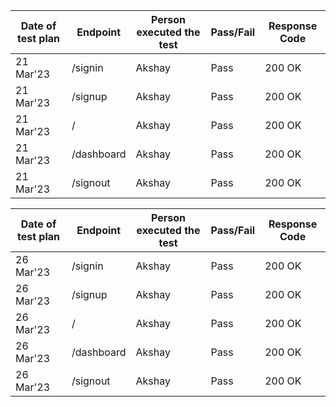 
 <p> 
   
 | Date of test plan | Endpoint | Person executed the test | Pass/Fail | Response Code |
| --- | --- | --- | --- | --- |
| 21 Mar'23 | /signin | Akshay | Pass | 200 OK |
| 21 Mar'23 | /signup | Akshay | Pass | 200 OK|
| 21 Mar'23 | / | Akshay | Pass | 200 OK|
| 21 Mar'23 | /dashboard | Akshay | Pass | 200 OK|
| 21 Mar'23 | /signout | Akshay | Pass | 200 OK|

   
   
 </p>
 
 
 <p> 
   
 | Date of test plan | Endpoint | Person executed the test | Pass/Fail | Response Code |
| --- | --- | --- | --- | --- |
| 26 Mar'23 | /signin | Akshay | Pass | 200 OK|
| 26 Mar'23 | /signup | Akshay | Pass | 200 OK|
| 26 Mar'23 | / | Akshay | Pass | 200 OK|
| 26 Mar'23 | /dashboard | Akshay | Pass | 200 OK|
| 26 Mar'23 | /signout | Akshay | Pass | 200 OK|

   
   
 </p>


 
